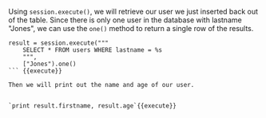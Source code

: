 Using `session.execute()`, we will retrieve our user we just inserted back out of the table. Since there is only one user in the database with lastname "Jones", we can use the `one()` method to return a single row of the results.

```
result = session.execute("""
    SELECT * FROM users WHERE lastname = %s
    """, 
    ["Jones").one()
``` {{execute}}
    
Then we will print out the name and age of our user.    
    
    
`print result.firstname, result.age`{{execute}}    
    
    


